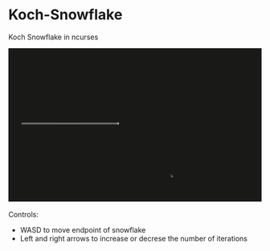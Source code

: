 # Koch-Snowflake
Koch Snowflake in ncurses

![Koch Snowflake](Koch.gif)

Controls:
 - WASD to move endpoint of snowflake
 - Left and right arrows to increase or decrese the number of iterations
